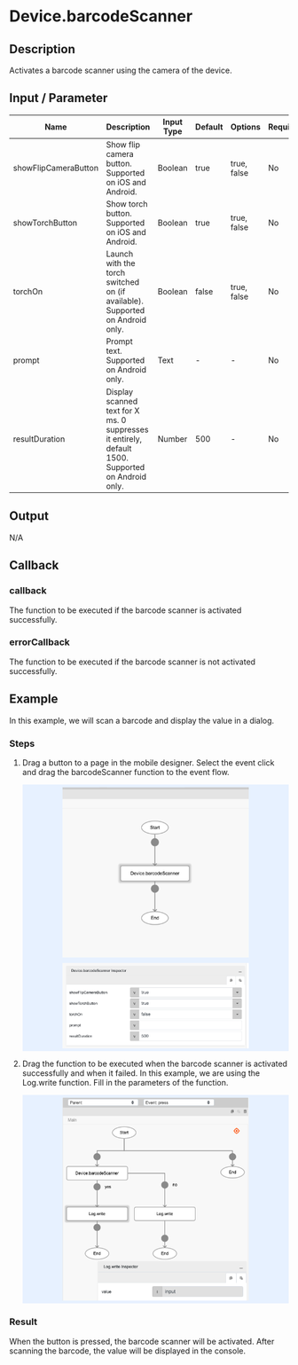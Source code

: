 # Device.barcodeScanner

## Description

Activates a barcode scanner using the camera of the device.

## Input / Parameter

| Name | Description | Input Type | Default | Options | Required |
| ------ | ------ | ------ | ------ | ------ | ------ |
| showFlipCameraButton | Show flip camera button. Supported on iOS and Android. | Boolean | true | true, false | No |
| showTorchButton | Show torch button. Supported on iOS and Android. | Boolean | true | true, false | No |
| torchOn | Launch with the torch switched on (if available). Supported on Android only. | Boolean | false | true, false | No |
| prompt | Prompt text. Supported on Android only. | Text | - | - | No |
| resultDuration | Display scanned text for X ms. 0 suppresses it entirely, default 1500. Supported on Android only. | Number | 500 | - | No |

## Output

N/A

## Callback

### callback

The function to be executed if the barcode scanner is activated successfully.

### errorCallback

The function to be executed if the barcode scanner is not activated successfully.

## Example

In this example, we will scan a barcode and display the value in a dialog.

### Steps

1. Drag a button to a page in the mobile designer. Select the event click and drag the barcodeScanner function to the event flow.

    <div style="display:flex; align-items:center; justify-content:center; background-color: #E7F1FF;">
        <img src="./barcodeScanner-step-1.png"
        style="width: 70%; padding: 5px;"/>
    </div>

    <div style="display:flex; align-items:center; justify-content:center; background-color: #E7F1FF;">
        <img src="./barcodeScanner-step-2.png"
        style="width: 70%; padding: 5px;"/>
    </div>

2. Drag the function to be executed when the barcode scanner is activated successfully and when it failed. In this example, we are using the Log.write function. Fill in the parameters of the function.

    <div style="display:flex; align-items:center; justify-content:center; background-color: #E7F1FF;">
        <img src="./barcodeScanner-step-3.png"
        style="width: 70%; padding: 5px;"/>
    </div>

### Result

When the button is pressed, the barcode scanner will be activated. After scanning the barcode, the value will be displayed in the console.
